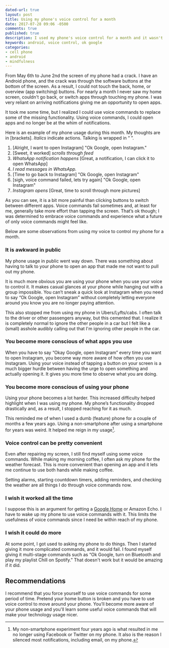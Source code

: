 ```yaml
---
dated-url: true
layout: post
title: Using my phone's voice control for a month
date: 2017-07-28 09:06 -0500
comments: true
published: true
description: I used my phone's voice control for a month and it wasn't terrible.
keywords: android, voice control, ok google
categories:
- cell phone
- android
- mindfulness
---
```


From May 6th to June 2nd the screen of my phone had a crack.
I have an Android phone, and the crack was through the software buttons at the bottom of the screen.
As a result, I could not touch the back, home, or overview (app switching) buttons.
For nearly a month I never saw my home screen, couldn't go back, or switch apps through touching my phone.
I was very reliant on arriving notifications giving me an opportunity to open apps.

It took me some time, but I realized I could use voice commands to replace some of the missing functionality.
Using voice commands, I could open apps and no longer be at the whim of notifications.

Here is an example of my phone usage during this month.
My thoughts are in [brackets]. _Italics_ indicate actions.
Talking is wrapped in “ ”.

1. [Alright, I want to open Instagram] "Ok Google, open Instagram."
2. [Sweet, it worked] _scrolls through feed_
3. _WhatsApp notification happens_ [Great, a notification, I can click it to open WhatsApp]
4. _I read messages in WhatsApp._
5. [Time to go back to Instagram] "Ok Google, open Instagram"
6. [sigh, voice command failed, lets try again] "Ok Google, open Instagram"
7. _Instagram opens_ [Great, time to scroll through more pictures]

As you can see, it is a bit more painful than clicking buttons to switch between different apps.
Voice commands fail sometimes and, at least for me, generally take more effort than tapping the screen.
That’s ok though; I was determined to embrace voice commands and experience what a future of only voice commands might feel like.

Below are some observations from using my voice to control my phone for a month.

### It is awkward in public

My phone usage in public went way down.
There was something about having to talk to your phone to open an app that made me not want to pull out my phone.

It is much more obvious you are using your phone when you use your voice to control it.
It makes casual glances at your phone while hanging out with a group impossible.
You can’t sneak a quick look at Instagram when you need to say “Ok Google, open Instagram” without completely letting everyone around you know you are no longer paying attention.

This also stopped me from using my phone in Ubers/Lyfts/cabs.
I often talk to the driver or other passengers anyway, but this cemented that.
I realize it is completely normal to ignore the other people in a car but I felt like a (small) asshole audibly calling out that I'm ignoring other people in the car.

### You become more conscious of what apps you use

When you have to say “Okay Google, open Instagram” every time you want to open Instagram, you become way more aware of how often you use Instagram.
Using your voice instead of tapping a button on your screen is a much bigger hurdle between having the urge to open something and actually opening it.
It gives you more time to observe what you are doing.

### You become more conscious of using your phone

Using your phone becomes a lot harder.
This increased difficulty helped highlight when I was using my phone.
My phone’s functionality dropped drastically and, as a result, I stopped reaching for it as much.

This reminded me of when I used a dumb (feature) phone for a couple of months a few years ago.
Using a non-smartphone after using a smartphone for years was weird.
It helped me reign in my usage[^1].

[^1]: My non-smartphone experiment four years ago is what resulted in me no longer using Facebook or Twitter on my phone.
It also is the reason I silenced most notifications, including email, on my phone.

### Voice control can be pretty convenient

Even after repairing my screen, I still find myself using some voice commands.
While making my morning coffee, I often ask my phone for the weather forecast.
This is more convenient than opening an app and it lets me continue to use both hands while making coffee.

Setting alarms, starting countdown timers, adding reminders, and checking the weather are all things I do through voice commands now.

### I wish it worked all the time

I suppose this is an argument for getting a [Google Home](https://store.google.com/us/product/google_home?hl=en-US) or Amazon Echo.
I have to wake up my phone to use voice commands with it.
This limits the usefulness of voice commands since I need be within reach of my phone.

### I wish it could do more

At some point, I got used to asking my phone to do things.
Then I started giving it more complicated commands, and it would fail.
I found myself giving it multi-stage commands such as “Ok Google, turn on Bluetooth and play my playlist Chill on Spotify.” That doesn't work but it would be amazing if it did.

## Recommendations

I recommend that you force yourself to use voice commands for some period of time.
Pretend your home button is broken and you have to use voice control to move around your phone.
You’ll become more aware of your phone usage and you'll learn some useful voice commands that will make your technology usage nicer.